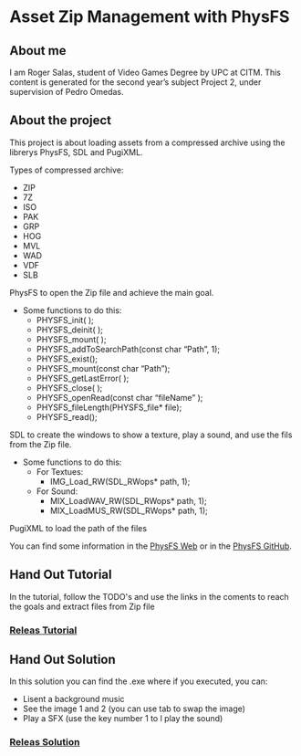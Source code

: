 # Asset Zip Management with PhysFS

## About me
I am Roger Salas, student of Video Games Degree by UPC at CITM. This content is generated for the second year’s subject Project 2, under supervision of Pedro Omedas.


## About the project
This project is about loading assets from a compressed archive using the librerys PhysFS, SDL and PugiXML.

Types of compressed archive:
  - ZIP
  - 7Z
  - ISO
  - PAK
  - GRP
  - HOG
  - MVL
  - WAD
  - VDF
  - SLB


PhysFS to open the Zip file and achieve the main goal.

  - Some functions to do this:
      - PHYSFS_init( );
      - PHYSFS_deinit( );
      - PHYSFS_mount( );
      - PHYSFS_addToSearchPath(const char “Path”, 1);
      - PHYSFS_exist();
      - PHYSFS_mount(const char “Path”);
      - PHYSFS_getLastError( );
      - PHYSFS_close( );
      - PHYSFS_openRead(const char “fileName” );
      - PHYSFS_fileLength(PHYSFS_file* file);
      - PHYSFS_read();


SDL to create the windows to show a texture, play a sound, and use the fils from the Zip file.

  - Some functions to do this:
    - For Textues:
      - IMG_Load_RW(SDL_RWops* path, 1);
    - For Sound:
      - MIX_LoadWAV_RW(SDL_RWops* path, 1);
      - MIX_LoadMUS_RW(SDL_RWops* path, 1);


PugiXML to load the path of the files


You can find some information in the [PhysFS Web](https://icculus.org/physfs/) or in the [PhysFS GitHub](https://github.com/icculus/physfs).


## Hand Out Tutorial
In the tutorial, follow the TODO's and use the links in the coments to reach the goals and extract files from Zip file

### [Releas Tutorial](https://github.com/Draquian/PhysFS_Roger_Salas/releases/tag/0.0)


## Hand Out Solution
In this solution you can find the .exe where if you executed, you can:
  - Lisent a background music
  - See the image 1 and 2 (you can use tab to swap the image)
  - Play a SFX (use the key number 1 to l play the sound)

### [Releas Solution](https://github.com/Draquian/PhysFS_Roger_Salas/releases/tag/1.0)
